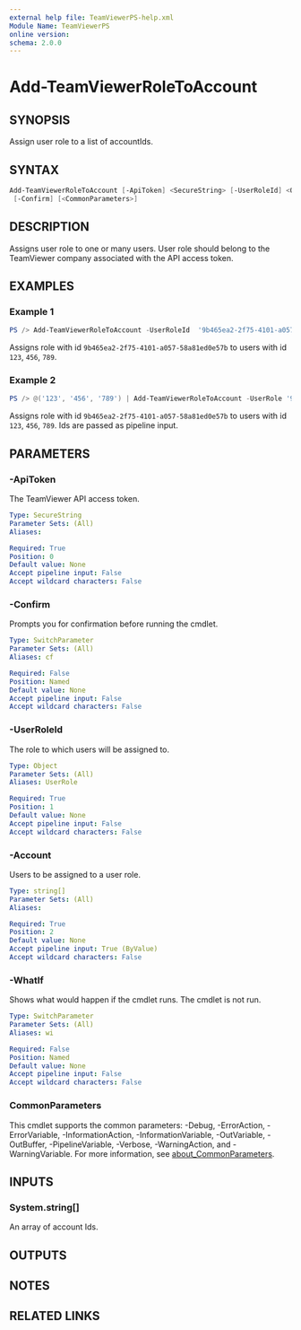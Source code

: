 ```yaml
---
external help file: TeamViewerPS-help.xml
Module Name: TeamViewerPS
online version: 
schema: 2.0.0
---
```


# Add-TeamViewerRoleToAccount

## SYNOPSIS

Assign user role to a list of accountIds.

## SYNTAX

```powershell
Add-TeamViewerRoleToAccount [-ApiToken] <SecureString> [-UserRoleId] <Object> [-Account] <string[]> [-WhatIf]
 [-Confirm] [<CommonParameters>]
```

## DESCRIPTION

Assigns user role to one or many users. User role should belong to the TeamViewer company associated with the API access token.

## EXAMPLES

### Example 1

```powershell
PS /> Add-TeamViewerRoleToAccount -UserRoleId  '9b465ea2-2f75-4101-a057-58a81ed0e57b' -Account @('123', '456', '789')
```

Assigns role with id `9b465ea2-2f75-4101-a057-58a81ed0e57b` to users with id `123`, `456`, `789`.

### Example 2

```powershell
PS /> @('123', '456', '789') | Add-TeamViewerRoleToAccount -UserRole '9b465ea2-2f75-4101-a057-58a81ed0e57b'
```

Assigns role with id `9b465ea2-2f75-4101-a057-58a81ed0e57b` to users with id `123`, `456`, `789`.
Ids are passed as pipeline input.

## PARAMETERS

### -ApiToken

The TeamViewer API access token.

```yaml
Type: SecureString
Parameter Sets: (All)
Aliases:

Required: True
Position: 0
Default value: None
Accept pipeline input: False
Accept wildcard characters: False
```

### -Confirm

Prompts you for confirmation before running the cmdlet.

```yaml
Type: SwitchParameter
Parameter Sets: (All)
Aliases: cf

Required: False
Position: Named
Default value: None
Accept pipeline input: False
Accept wildcard characters: False
```

### -UserRoleId

The role to which users will be assigned to.

```yaml
Type: Object
Parameter Sets: (All)
Aliases: UserRole

Required: True
Position: 1
Default value: None
Accept pipeline input: False
Accept wildcard characters: False
```

### -Account

Users to be assigned to a user role.

```yaml
Type: string[]
Parameter Sets: (All)
Aliases:

Required: True
Position: 2
Default value: None
Accept pipeline input: True (ByValue)
Accept wildcard characters: False
```

### -WhatIf

Shows what would happen if the cmdlet runs.
The cmdlet is not run.

```yaml
Type: SwitchParameter
Parameter Sets: (All)
Aliases: wi

Required: False
Position: Named
Default value: None
Accept pipeline input: False
Accept wildcard characters: False
```

### CommonParameters

This cmdlet supports the common parameters: -Debug, -ErrorAction, -ErrorVariable, -InformationAction, -InformationVariable, -OutVariable, -OutBuffer, -PipelineVariable, -Verbose, -WarningAction, and -WarningVariable. For more information, see [about_CommonParameters](http://go.microsoft.com/fwlink/?LinkID=113216).

## INPUTS

### System.string[]

An array of account Ids.

## OUTPUTS

## NOTES

## RELATED LINKS
